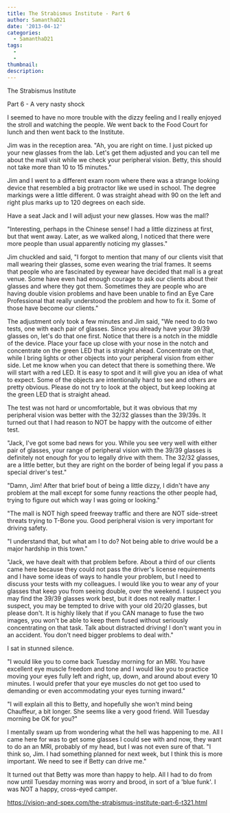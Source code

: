 ```yaml
---
title: The Strabismus Institute - Part 6
author: SamanthaD21
date: '2013-04-12'
categories:
  - SamanthaD21
tags:
  - 
  - 
thumbnail: 
description: 
---
```


The Strabismus Institute

Part 6 - A very nasty shock

I seemed to have no more trouble with the dizzy feeling and I really enjoyed the stroll and watching the people.  We went back to the Food Court for lunch and then went back to the Institute.

Jim was in the reception area. "Ah, you are right on time.  I just picked up your new glasses from the lab.  Let's get them adjusted and you can tell me about the mall visit while we check your peripheral vision.  Betty, this should not take more than 10 to 15 minutes." 

Jim and I went to a different exam room where there was a strange looking device that resembled a big protractor like we used in school.  The degree markings were a little different.  0 was straight ahead with 90 on the left and right plus marks up to 120 degrees on each side.

 Have a seat Jack and I will adjust your new glasses.  How was the mall? 

"Interesting, perhaps in the Chinese sense!  I had a little dizziness at first, but that went away.  Later, as we walked along, I noticed that there were more people than usual apparently noticing my glasses." 

Jim chuckled and said, "I forgot to mention that many of our clients visit that mall wearing their glasses, some even wearing the trial frames.  It seems that people who are fascinated by eyewear have decided that mall is a great venue.  Some have even had enough courage to ask our clients about their glasses and where they got them. Sometimes they are people who are having double vision problems and have been unable to find an Eye Care Professional that really understood the problem and how to fix it.  Some of those have become our clients." 

The adjustment only took a few minutes and Jim said, "We need to do two tests, one with each pair of glasses.  Since you already have your 39/39 glasses on, let's do that one first.  Notice that there is a notch in the middle of the device.  Place your face up close with your nose in the notch and concentrate on the green LED that is straight ahead.  Concentrate on that, while I bring lights or other objects into your peripheral vision from either side.  Let me know when you can detect that there is something there.  We will start with a red LED.  It is easy to spot and it will give you an idea of what to expect.  Some of the objects are intentionally hard to see and others are pretty obvious.  Please do not try to look at the object, but keep looking at the green LED that is straight ahead. 

The test was not hard or uncomfortable, but it was obvious that my peripheral vision was better with the 32/32 glasses than the 39/39s.  It turned out that I had reason to NOT be happy with the outcome of either test.

"Jack, I've got some bad news for you.  While you see very well with either pair of glasses, your range of peripheral vision with the 39/39 glasses is definitely not enough for you to legally drive with them.  The 32/32 glasses, are a little better, but they are right on the border of being legal if you pass a special driver's test."

"Damn, Jim!  After that brief bout of being a little dizzy, I didn't have any problem at the mall except for some funny reactions the other people had, trying to figure out which way I was going or looking." 

"The mall is NOT high speed freeway traffic and there are NOT side-street threats trying to  T-Bone  you.  Good peripheral vision is very important for driving safety. 

"I understand that, but what am I to do?  Not being able to drive would be a major hardship in this town." 

"Jack, we have dealt with that problem before.  About a third of our clients came here because they could not pass the driver's license requirements and I have some ideas of ways to handle your problem, but I need to discuss your tests with my colleagues.  I would like you to wear any of your glasses that keep you from seeing double, over the weekend.  I suspect you may find the 39/39 glasses work best, but it does not really matter.  I suspect, you may be tempted to drive with your old 20/20 glasses, but please don't.  It is highly likely that if you CAN manage to fuse the two images, you won't be able to keep them fused without seriously concentrating on that task.  Talk about distracted driving!  I don't want you in an accident.  You don't need bigger problems to deal with."

I sat in stunned silence.

"I would like you to come back Tuesday morning for an MRI.  You have excellent eye muscle freedom and tone and I would like you to practice moving your eyes fully left and right, up, down, and around about every 10 minutes.  I would prefer that your eye muscles do not get too used to demanding or even accommodating your eyes turning inward."  

"I will explain all this to Betty, and hopefully she won't mind being Chauffeur, a bit longer.  She seems like a very good friend.  Will Tuesday morning be OK for you?"

I mentally swam up from wondering what the hell was happening to me.  All I came here for was to get some glasses I could see with and now, they want to do an an MRI, probably of my head, but I was not even sure of that.   "I think so, Jim.  I had something planned for next week, but I think this is more important.  We need to see if Betty can drive me." 

It turned out that Betty was more than happy to help.  All I had to do from now until Tuesday morning was worry and brood, in sort of a  'blue funk'.  I was NOT a happy, cross-eyed camper.

https://vision-and-spex.com/the-strabismus-institute-part-6-t321.html
